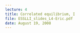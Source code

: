 ```yaml
---
lecture: 4
title: Correlated equilibrium, I
file: ESSLLI_slides_L4-Eric.pdf
date: August 19, 2008
---
```

